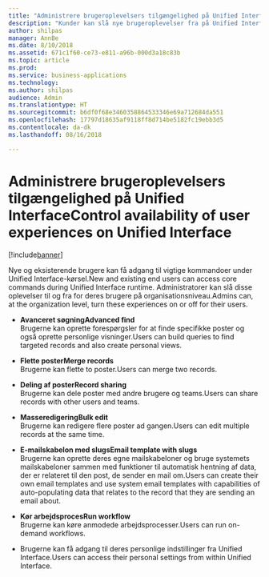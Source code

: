 ```yaml
---
title: "Administrere brugeroplevelsers tilgængelighed på Unified Interface"
description: "Kunder kan slå nye brugeroplevelser fra på Unified Interface"
author: shilpas
manager: AnnBe
ms.date: 8/10/2018
ms.assetid: 671c1f60-ce73-e811-a96b-000d3a18c83b
ms.topic: article
ms.prod: 
ms.service: business-applications
ms.technology: 
ms.author: shilpas
audience: Admin
ms.translationtype: HT
ms.sourcegitcommit: b6df0f68e3460358864533346e69a712684da551
ms.openlocfilehash: 17797d18635af9118ff8d714be5182fc19ebb3d5
ms.contentlocale: da-dk
ms.lasthandoff: 08/16/2018

---
```

# <a name="control-availability-of-user-experiences-on-unified-interface"></a><span data-ttu-id="04f84-103">Administrere brugeroplevelsers tilgængelighed på Unified Interface</span><span class="sxs-lookup"><span data-stu-id="04f84-103">Control availability of user experiences on Unified Interface</span></span>


[!include[banner](../../includes/banner.md)]

<span data-ttu-id="04f84-104">Nye og eksisterende brugere kan få adgang til vigtige kommandoer under Unified Interface-kørsel.</span><span class="sxs-lookup"><span data-stu-id="04f84-104">New and existing end users can access core commands during Unified Interface runtime.</span></span> <span data-ttu-id="04f84-105">Administratorer kan slå disse oplevelser til og fra for deres brugere på organisationsniveau.</span><span class="sxs-lookup"><span data-stu-id="04f84-105">Admins can, at the organization level, turn these experiences on or off for their users.</span></span> 

- <span data-ttu-id="04f84-106">**Avanceret søgning**</span><span class="sxs-lookup"><span data-stu-id="04f84-106">**Advanced find**</span></span><br><span data-ttu-id="04f84-107">Brugerne kan oprette forespørgsler for at finde specifikke poster og også oprette personlige visninger.</span><span class="sxs-lookup"><span data-stu-id="04f84-107">Users can build queries to find targeted records and also create personal views.</span></span>

- <span data-ttu-id="04f84-108">**Flette poster**</span><span class="sxs-lookup"><span data-stu-id="04f84-108">**Merge records**</span></span><br><span data-ttu-id="04f84-109">Brugerne kan flette to poster.</span><span class="sxs-lookup"><span data-stu-id="04f84-109">Users can merge two records.</span></span>

- <span data-ttu-id="04f84-110">**Deling af poster**</span><span class="sxs-lookup"><span data-stu-id="04f84-110">**Record sharing**</span></span><br><span data-ttu-id="04f84-111">Brugerne kan dele poster med andre brugere og teams.</span><span class="sxs-lookup"><span data-stu-id="04f84-111">Users can share records with other users and teams.</span></span>

- <span data-ttu-id="04f84-112">**Masseredigering**</span><span class="sxs-lookup"><span data-stu-id="04f84-112">**Bulk edit**</span></span><br><span data-ttu-id="04f84-113">Brugerne kan redigere flere poster ad gangen.</span><span class="sxs-lookup"><span data-stu-id="04f84-113">Users can edit multiple records at the same time.</span></span>

- <span data-ttu-id="04f84-114">**E-mailskabelon med slugs**</span><span class="sxs-lookup"><span data-stu-id="04f84-114">**Email template with slugs**</span></span><br><span data-ttu-id="04f84-115">Brugerne kan oprette deres egne mailskabeloner og bruge systemets mailskabeloner sammen med funktioner til automatisk hentning af data, der er relateret til den post, de sender en mail om.</span><span class="sxs-lookup"><span data-stu-id="04f84-115">Users can create their own email templates and use system email templates with capabilities of auto-populating data that relates to the record that they are sending an email about.</span></span>

- <span data-ttu-id="04f84-116">**Kør arbejdsproces**</span><span class="sxs-lookup"><span data-stu-id="04f84-116">**Run workflow**</span></span><br><span data-ttu-id="04f84-117">Brugerne kan køre anmodede arbejdsprocesser.</span><span class="sxs-lookup"><span data-stu-id="04f84-117">Users can run on-demand workflows.</span></span>

- <span data-ttu-id="04f84-118">Brugerne kan få adgang til deres personlige indstillinger fra Unified Interface.</span><span class="sxs-lookup"><span data-stu-id="04f84-118">Users can access their personal settings from within Unified Interface.</span></span>


